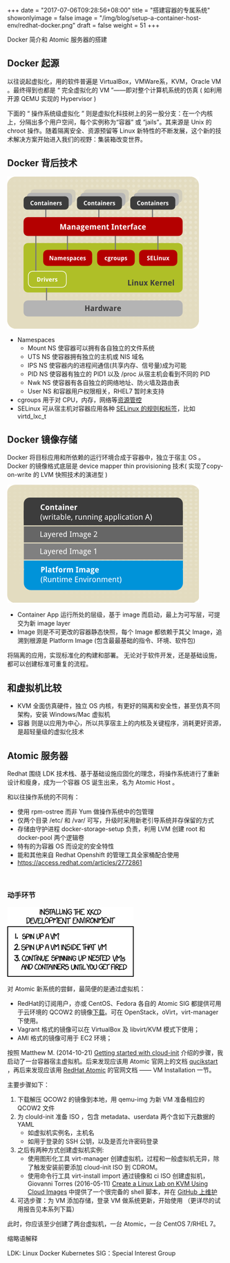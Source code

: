 +++
date = "2017-07-06T09:28:56+08:00"
title = "搭建容器的专属系统"
showonlyimage = false
image = "/img/blog/setup-a-container-host-env/redhat-docker.png"
draft = false
weight = 51
+++

Docker 简介和 Atomic 服务器的搭建
<!--more-->

## Docker 起源

以往说起虚拟化，用的软件普遍是 VirtualBox，VMWare系，KVM，Oracle VM 。最终得到也都是 “ 完全虚拟化的 VM ”——即对整个计算机系统的仿真 ( 如利用开源 QEMU 实现的 Hypervisor )

下面的 “ 操作系统级虚拟化 ” 则是虚拟化科技树上的另一股分支：在一个内核上，分隔出多个用户空间，每个实例称为“容器” 或 “jails”。其来源是 Unix 的 chroot 操作。随着隔离安全、资源预留等 Linux 新特性的不断发展，这个新的技术解决方案开始进入我们的视野：集装箱改变世界。

## Docker 背后技术

![Key tech of container](/img/blog/setup-a-container-host-env/lxc_architecture.png)

- Namespaces
  * Mount NS 使容器可以拥有各自独立的文件系统
  * UTS NS 使容器拥有独立的主机或 NIS 域名
  * IPS NS 使容器内的进程间通信(共享内存、信号量)成为可能
  * PID NS 使容器有独立的 PID1 以及 /proc 从宿主机会看到不同的 PID
  * Nwk NS 使容器有各自独立的网络地址、防火墙及路由表
  * User NS 和容器用户权限相关，RHEL7 暂时未支持
- cgroups 用于对 CPU，内存，网络等[资源管控](https://access.redhat.com/documentation/en-US/Red_Hat_Enterprise_Linux/7/html/Resource_Management_Guide/index.html)
- SELinux 可从宿主机对容器应用各种 [SELinux 的规则和标签](https://access.redhat.com/documentation/en-US/Red_Hat_Enterprise_Linux/7/html/SELinux_Users_and_Administrators_Guide/chap-Security-Enhanced_Linux-sVirt.html)，比如 virtd_lxc_t

## Docker 镜像存储

Docker 将目标应用和所依赖的运行环境合成于容器中，独立于宿主 OS 。
Docker 的镜像格式底层是 device mapper thin provisioning 技术( 实现了copy-on-write 的 LVM 快照技术的演进型 )

![Docker Image](/img/blog/setup-a-container-host-env/docker_structure.png)

- Container App 运行所处的层级，基于 image 而启动，最上为可写层，可提交为新 image layer
- Image 则是不可更改的容器静态快照，每个 Image 都依赖于其父 Image，追溯到根源是 Platform Image (包含最最基础的指令、环境、软件包)

将隔离的应用，实现标准化的构建和部署。
无论对于软件开发，还是基础设施，都可以创建标准可重复的流程。

## 和虚拟机比较

- KVM 全面仿真硬件，独立 OS 内核，有更好的隔离和安全性，甚至仿真不同架构，安装 Windows/Mac 虚拟机
- 容器 则是以应用为中心，所以共享宿主上的内核及关键程序，消耗更好资源，是超轻量级的虚拟化技术

## Atomic 服务器

Redhat 围绕 LDK 技术栈、基于基础设施应固化的理念，将操作系统进行了重新设计和瘦身，成为一个容器 OS 诞生出来，名为 Atomic Host 。

和以往操作系统的不同有：

- 使用 rpm-ostree 而非 Yum 做操作系统中的包管理
- 仅两个目录 /etc/ 和 /var/ 可写，升级时采用新老引导系统并存保留的方式
- 存储由守护进程 docker-storage-setup 负责，利用 LVM 创建 root 和 docker-pool 两个逻辑卷
- 特有的为容器 OS 而设定的安全特性
- 能和其他来自 Redhat Openshift 的管理工具全家桶配合使用
- https://access.redhat.com/articles/2772861

<br />

### 动手环节
<img alt="XKCD #1764" src="/img/blog/setup-a-container-host-env/xkcd-1764.png" class="img-responsive">

对 Atomic 新系统的尝鲜，最简便的是通过虚拟机：

- RedHat的订阅用户，亦或 CentOS、Fedora 各自的 Atomic SIG 都提供可用于云环境的 QCOW2 的镜像[下载](http://www.projectatomic.io/download/)。可在 OpenStack，oVirt，virt-manager 下使用。
- Vagrant 格式的镜像可以在 VirtualBox 及 libvirt/KVM 模式下使用；
- AMI 格式的镜像可用于 EC2 环境；

按照 Matthew M. (2014-10-21) [Getting started with cloud-init](http://www.projectatomic.io/blog/2014/10/getting-started-with-cloud-init/) 介绍的步骤，我启动了一台容器宿主虚拟机。后来发现应该用 Atomic 官网上的文档  [qucikstart](https://www.projectatomic.io/docs/quickstart/) ，再后来发现应该用 [RedHat Atomic](https://access.redhat.com/documentation/en-us/red_hat_enterprise_linux_atomic_host/7/html-single/installation_and_configuration_guide/) 的官网文档 —— VM Installation 一节。

主要步骤如下：

1. 下载解压 QCOW2 的镜像到本地，用 qemu-img 为新 VM 准备相应的 QCOW2 文件
2. 为 clould-init 准备 ISO ，包含 metadata、userdata 两个含如下元数据的 YAML
   - 如虚拟机实例名，主机名
   - 如用于登录的 SSH 公钥，以及是否允许密码登录
3. 之后有两种方式创建虚拟机实例:
   - 使用图形化工具 virt-manager 创建虚拟机，过程和一般虚拟机无异，除了触发安装前要添加 cloud-init ISO 到 CDROM。
   - 使用命令行工具 virt-install import 通过镜像和 ci ISO 创建虚拟机，Giovanni Torres (2016-05-11) [Create a Linux Lab on KVM Using Cloud Images](http://giovannitorres.me/create-a-linux-lab-on-kvm-using-cloud-images.html) 中提供了一个很完备的 shell 脚本，并在 [GitHub 上维护](https://github.com/giovtorres/kvm-install-vm)
5. 可选步骤：为 VM 添加存储，登录 VM 做系统更新，开始使用 （更详尽的试用报告见本系列下篇）

此时，你应该至少创建了两台虚拟机，一台 Atomic，一台 CentOS 7/RHEL 7。

缩略语解释

LDK: Linux Docker Kubernetes
SIG：Special Interest Group
